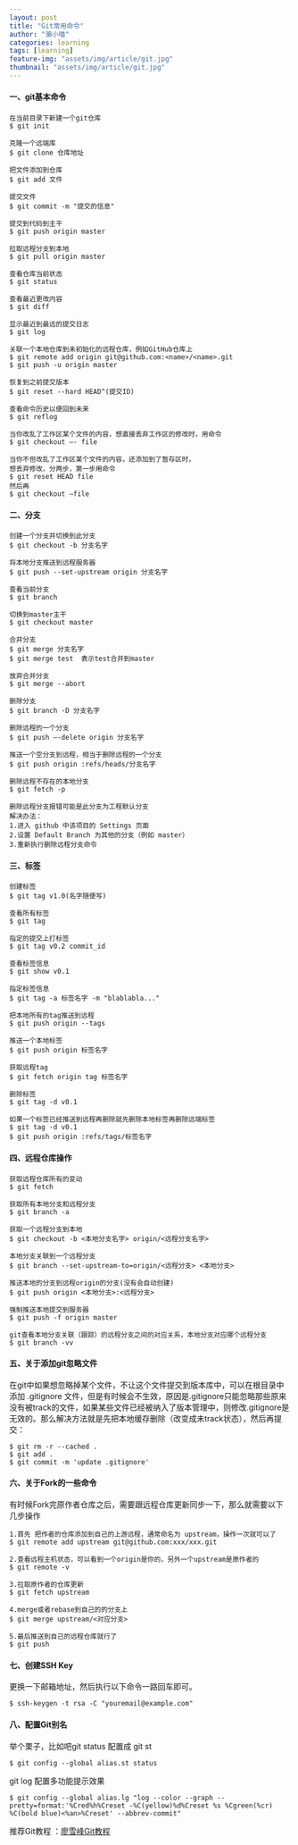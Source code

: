```yaml
---
layout: post
title: "Git常用命令"
author: "骆小喵"
categories: learning
tags: [learning]
feature-img: "assets/img/article/git.jpg"
thumbnail: "assets/img/article/git.jpg"
---
```


#### 一、git基本命令

```
在当前目录下新建一个git仓库
$ git init

克隆一个远端库
$ git clone 仓库地址

把文件添加到仓库
$ git add 文件

提交文件
$ git commit -m "提交的信息"

提交到代码到主干
$ git push origin master

拉取远程分支到本地
$ git pull origin master

查看仓库当前状态
$ git status

查看最近更改内容
$ git diff

显示最近到最远的提交日志
$ git log

关联一个本地仓库到未初始化的远程仓库，例如GitHub仓库上
$ git remote add origin git@github.com:<name>/<name>.git
$ git push -u origin master

恢复到之前提交版本
$ git reset --hard HEAD^(提交ID)

查看命令历史以便回到未来
$ git reflog

当你改乱了工作区某个文件的内容，想直接丢弃工作区的修改时，用命令
$ git checkout —- file

当你不但改乱了工作区某个文件的内容，还添加到了暂存区时，
想丢弃修改，分两步，第一步用命令
$ git reset HEAD file
然后再
$ git checkout —file
```
#### 二、分支
```
创建一个分支并切换到此分支
$ git checkout -b 分支名字

将本地分支推送到远程服务器
$ git push --set-upstream origin 分支名字

查看当前分支
$ git branch

切换到master主干
$ git checkout master

合并分支
$ git merge 分支名字
$ git merge test  表示test合并到master

放弃合并分支
$ git merge --abort

删除分支
$ git branch -D 分支名字

删除远程的一个分支
$ git push —-delete origin 分支名字

推送一个空分支到远程，相当于删除远程的一个分支
$ git push origin :refs/heads/分支名字

删除远程不存在的本地分支
$ git fetch -p

删除远程分支报错可能是此分支为工程默认分支
解决办法：
1.进入 github 中该项目的 Settings 页面
2.设置 Default Branch 为其他的分支（例如 master）
3.重新执行删除远程分支命令
```
#### 三、标签
```
创建标签
$ git tag v1.0(名字随便写)

查看所有标签
$ git tag

指定的提交上打标签
$ git tag v0.2 commit_id

查看标签信息
$ git show v0.1

指定标签信息
$ git tag -a 标签名字 -m "blablabla..."

把本地所有的tag推送到远程
$ git push origin --tags

推送一个本地标签
$ git push origin 标签名字

获取远程tag
$ git fetch origin tag 标签名字

删除标签
$ git tag -d v0.1

如果一个标签已经推送到远程再删除就先删除本地标签再删除远端标签
$ git tag -d v0.1
$ git push origin :refs/tags/标签名字
```
#### 四、远程仓库操作
```
获取远程仓库所有的变动
$ git fetch

获取所有本地分支和远程分支
$ git branch -a

获取一个远程分支到本地
$ git checkout -b <本地分支名字> origin/<远程分支名字>

本地分支关联到一个远程分支
$ git branch --set-upstream-to=origin/<远程分支> <本地分支>

推送本地的分支到远程origin的分支(没有会自动创建)
$ git push origin <本地分支>:<远程分支>

强制推送本地提交到服务器
$ git push -f origin master

git查看本地分支关联（跟踪）的远程分支之间的对应关系，本地分支对应哪个远程分支
$ git branch -vv
```
#### 五、关于添加git忽略文件
在git中如果想忽略掉某个文件，不让这个文件提交到版本库中，可以在根目录中添加 .gitignore 文件，但是有时候会不生效，原因是.gitignore只能忽略那些原来没有被track的文件，如果某些文件已经被纳入了版本管理中，则修改.gitignore是无效的。那么解决方法就是先把本地缓存删除（改变成未track状态），然后再提交：
```
$ git rm -r --cached .
$ git add .
$ git commit -m 'update .gitignore'
```
#### 六、关于Fork的一些命令
有时候Fork完原作者仓库之后，需要跟远程仓库更新同步一下，那么就需要以下几步操作
```
1.首先 把作者的仓库添加到自己的上游远程，通常命名为 upstream，操作一次就可以了
$ git remote add upstream git@github.com:xxx/xxx.git

2.查看远程主机状态，可以看到一个origin是你的，另外一个upstream是原作者的
$ git remote -v

3.拉取原作者的仓库更新
$ git fetch upstream

4.merge或者rebase到自己的的分支上
$ git merge upstream/<对应分支>

5.最后推送到自己的远程仓库就行了
$ git push
```
#### 七、创建SSH Key
更换一下邮箱地址，然后执行以下命令一路回车即可。
```
$ ssh-keygen -t rsa -C "youremail@example.com"
```
#### 八、配置Git别名
举个栗子，比如吧git status 配置成 git st
```
$ git config --global alias.st status
```
git log 配置多功能提示效果
```
$ git config --global alias.lg "log --color --graph --pretty=format:'%Cred%h%Creset -%C(yellow)%d%Creset %s %Cgreen(%cr) %C(bold blue)<%an>%Creset' --abbrev-commit"
```



推荐Git教程 ：[廖雪峰Git教程](http://www.liaoxuefeng.com/wiki/0013739516305929606dd18361248578c67b8067c8c017b000)
